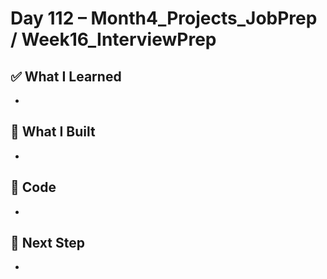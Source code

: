 # Day 112 – Month4_Projects_JobPrep / Week16_InterviewPrep

## ✅ What I Learned
- 

## 🔨 What I Built
- 

## 📂 Code
- 

## 🎯 Next Step
- 
